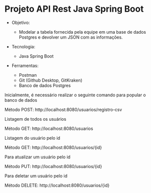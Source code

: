 # Projeto API Rest Java Spring Boot

* Objetivo: 
   - Modelar a tabela fornecida pela equipe em uma base de dados Postgres e devolver um JSON com as informações.

* Tecnologia: 
    - Java Spring Boot 

* Ferramentas: 
    - Postman
    - Git (Github Desktop, GitKraken)
    - Banco de dados Postgres 

Inicialmente, é necessário realizar o seguinte comando para popular o banco de dados

Método POST: http://localhost:8080/usuarios/registro-csv

Listagem de todos os usuários

Método GET: http://localhost:8080/usuarios

Listagem do usuário pelo id 

Método GET: http://localhost:8080/usuarios/{id}

Para atualizar um usuário pelo id

Método PUT: http://localhost:8080/usuarios/{id}

Para deletar um usuário pelo id

Método DELETE: http://localhost:8080/usuarios/{id}
